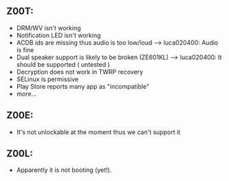 Z00T:
---
* DRM/WV isn't working
* Notification LED isn't working
* ACDB ids are missing thus audio is too low/loud --> luca020400: Audio is fine
* Dual speaker support is likely to be broken (ZE601KL) --> luca020400: It should be supported ( untested )
* Decryption does not work in TWRP recovery
* SELinux is permissive
* Play Store reports many app as "incompatible"
* more...

Z00E:
---
* It's not unlockable at the moment thus we can't support it

Z00L:
---
* Apparently it is not booting (yet!).

